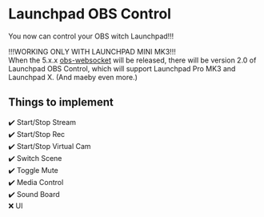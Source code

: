 # Launchpad OBS Control
 You now can control your OBS witch Launchpad!!!
 
 !!!WORKING ONLY WITH LAUNCHPAD MINI MK3!!!\
 When the 5.x.x [obs-websocket](https://github.com/obsproject/obs-websocket/tree/master) will be released, there will be version 2.0 of Launchpad OBS Control, which will support Launchpad Pro MK3 and Launchpad X. (And maeby even more.)


## Things to implement 
✔️ Start/Stop Stream\
✔️ Start/Stop Rec\
✔️ Start/Stop Virtual Cam\
✔️ Switch Scene\
✔️ Toggle Mute\
✔️ Media Control\
✔️ Sound Board\
❌ UI
